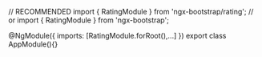 // RECOMMENDED
import { RatingModule } from 'ngx-bootstrap/rating';
// or
import { RatingModule } from 'ngx-bootstrap';

@NgModule({
  imports: [RatingModule.forRoot(),...]
})
export class AppModule(){}
